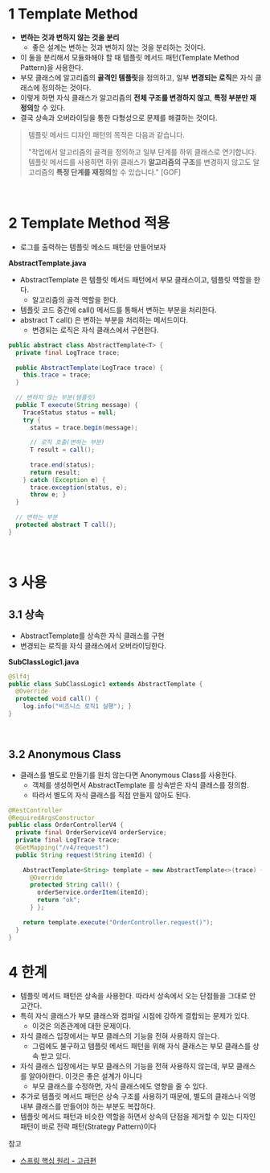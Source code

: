 # 1 Template Method

* **변하는 것과 변하지 않는 것을 분리**
	* 좋은 설계는 변하는 것과 변하지 않는 것을 분리하는 것이다.
* 이 둘을 분리해서 모듈화해야 할 때 템플릿 메서드 패턴(Template Method Pattern)을 사용한다.
* 부모 클래스에 알고리즘의 **골격인 템플릿**을 정의하고, 일부 **변경되는 로직**은 자식 클래스에 정의하는 것이다. 
* 이렇게 하면 자식 클래스가 알고리즘의 **전체 구조를 변경하지 않고**, **특정 부분만 재정의**할 수 있다. 
* 결국 상속과 오버라이딩을 통한 다형성으로 문제를 해결하는 것이다.

> 템플릿 메서드 디자인 패턴의 목적은 다음과 같습니다.
>
> "작업에서 알고리즘의 골격을 정의하고 일부 단계를 하위 클래스로 연기합니다. 템플릿 메서드를 사용하면
> 하위 클래스가 **알고리즘의 구조**를 변경하지 않고도 알고리즘의 **특정 단계를 재정의**할 수 있습니다." [GOF]

<br>

# 2 Template Method 적용

* 로그를 출력하는 템플릿 메소드 패턴을 만들어보자



**AbstractTemplate.java**

* AbstractTemplate 은 템플릿 메서드 패턴에서 부모 클래스이고, 템플릿 역할을 한다.
	* 알고리즘의 골격 역할을 한다.
* 템플릿 코드 중간에 call() 메서드를 통해서 변하는 부분을 처리한다.
* abstract T call() 은 변하는 부분을 처리하는 메서드이다.
	* 변경되는 로직은 자식 클래스에서 구현한다.


```java
public abstract class AbstractTemplate<T> {
  private final LogTrace trace;
  
  public AbstractTemplate(LogTrace trace) {
    this.trace = trace;
  }
  
  // 변하지 않는 부분(템플릿)
  public T execute(String message) {
    TraceStatus status = null;
    try {
      status = trace.begin(message); 
      
      // 로직 호출(변하는 부분)
      T result = call();
      
      trace.end(status);
      return result;
    } catch (Exception e) {
      trace.exception(status, e);
      throw e; }
  }
  
  // 변하는 부분
  protected abstract T call();
}

```

<br>

# 3 사용

## 3.1 상속

* AbstractTemplate를 상속한 자식 클래스를 구현
* 변경되는 로직을 자식 클래스에서 오버라이딩한다.

**SubClassLogic1.java**

```java
@Slf4j
public class SubClassLogic1 extends AbstractTemplate {
  @Override
  protected void call() {
    log.info("비즈니스 로직1 실행"); }
}
```

<br>

## 3.2 Anonymous Class

* 클래스를 별도로 만들기를 원치 않는다면 Anonymous Class를 사용한다.
	* 객체를 생성하면서 AbstractTemplate 를 상속받은 자식 클래스를 정의함.
	* 따라서 별도의 자식 클래스를 직접 만들지 않아도 된다.

```java
@RestController
@RequiredArgsConstructor
public class OrderControllerV4 {
  private final OrderServiceV4 orderService;
  private final LogTrace trace;
  @GetMapping("/v4/request")
  public String request(String itemId) {
    
    AbstractTemplate<String> template = new AbstractTemplate<>(trace) {
      @Override
      protected String call() {
        orderService.orderItem(itemId);
        return "ok";
      } };
    
    return template.execute("OrderController.request()");
  }
}
```



# 4 한계

* 템플릿 메서드 패턴은 상속을 사용한다. 따라서 상속에서 오는 단점들을 그대로 안고간다.
* 특히 자식 클래스가 부모 클래스와 컴파일 시점에 강하게 결합되는 문제가 있다. 
	* 이것은 의존관계에 대한 문제이다. 
* 자식 클래스 입장에서는 부모 클래스의 기능을 전혀 사용하지 않는다.
	* 그럼에도 불구하고 템플릿 메서드 패턴을 위해 자식 클래스는 부모 클래스를 상속 받고 있다.
* 자식 클래스 입장에서는 부모 클래스의 기능을 전혀 사용하지 않는데, 부모 클래스를 알아야한다. 이것은 좋은 설계가 아니다
	* 부모 클래스를 수정하면, 자식 클래스에도 영향을 줄 수 있다.
* 추가로 템플릿 메서드 패턴은 상속 구조를 사용하기 때문에, 별도의 클래스나 익명 내부 클래스를 만들어야 하는 부분도 복잡하다.
* 템플릿 메서드 패턴과 비슷한 역할을 하면서 상속의 단점을 제거할 수 있는 디자인 패턴이 바로 전략 패턴(Strategy Pattern)이다



참고

* [스프링 핵심 원리 - 고급편](https://www.inflearn.com/course/%EC%8A%A4%ED%94%84%EB%A7%81-%ED%95%B5%EC%8B%AC-%EC%9B%90%EB%A6%AC-%EA%B3%A0%EA%B8%89%ED%8E%B8/dashboard)